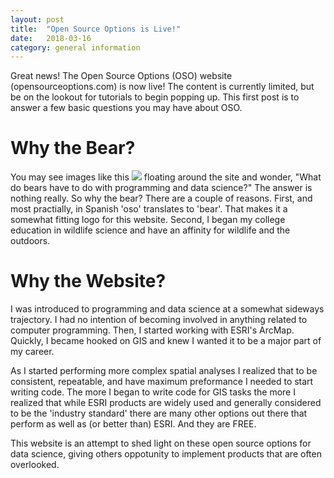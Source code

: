 ```yaml
---
layout: post
title:  "Open Source Options is Live!"
date:   2018-03-16
category: general information
---
```


Great news! The Open Source Options (OSO) website (opensourceoptions.com) is now live! The content is currently limited, but be on the lookout for tutorials to begin popping up. This first post is to answer a few basic questions you may have about OSO.

# Why the Bear?
You may see images like this <img class="in-text" src="{{ 'assets/img/bear_walking.svg' | relative_url }}"> floating around the site and wonder, "What do bears have to do with programming and data science?" The answer is nothing really. So why the bear? There are a couple of reasons. First, and most practially, in Spanish 'oso' translates to 'bear'. That makes it a somewhat fitting logo for this website. Second, I began my college education in wildlife science and have an affinity for wildlife and the outdoors.

# Why the Website?
I was introduced to programming and data science at a somewhat sideways trajectory. I had no intention of becoming involved in anything related to computer programming. Then, I started working with ESRI's ArcMap. Quickly, I became hooked on GIS and knew I wanted it to be a major part of my career. 

As I started performing more complex spatial analyses I realized that to be consistent, repeatable, and have maximum preformance I needed to start writing code. The more I began to write code for GIS tasks the more I realized that while ESRI products are widely used and generally considered to be the 'industry standard' there are many other options out there that perform as well as (or better than) ESRI. And they are FREE.

This website is an attempt to shed light on these open source options for data science, giving others oppotunity to implement products that are often overlooked.